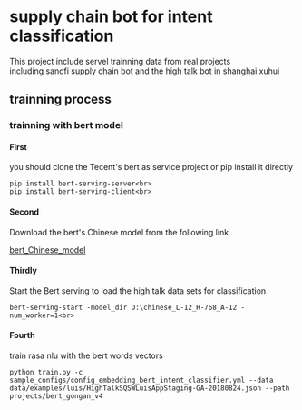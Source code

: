 
# supply chain bot for intent classification<br>
This project include servel trainning data from real projects<br>
including sanofi supply chain bot and the high talk bot in shanghai xuhui<br>

## trainning process<br>
### trainning with bert model<br>

#### First <br>

you should clone the Tecent's bert as service project or pip install it directly<br>
```
pip install bert-serving-server<br>
pip install bert-serving-client<br>
```


#### Second <br>
Download the bert's Chinese model from the following link<br>

[bert_Chinese_model](https://storage.googleapis.com/bert_models/2018_11_03/chinese_L-12_H-768_A-12.zip)


#### Thirdly<br>
Start the Bert serving to load the high talk data sets for classification<br>
```
bert-serving-start -model_dir D:\chinese_L-12_H-768_A-12 -num_worker=1<br>
```




#### Fourth<br>
train rasa nlu with the bert words vectors
```
python train.py -c sample_configs/config_embedding_bert_intent_classifier.yml --data data/examples/luis/HighTalkSQSWLuisAppStaging-GA-20180824.json --path projects/bert_gongan_v4
```


